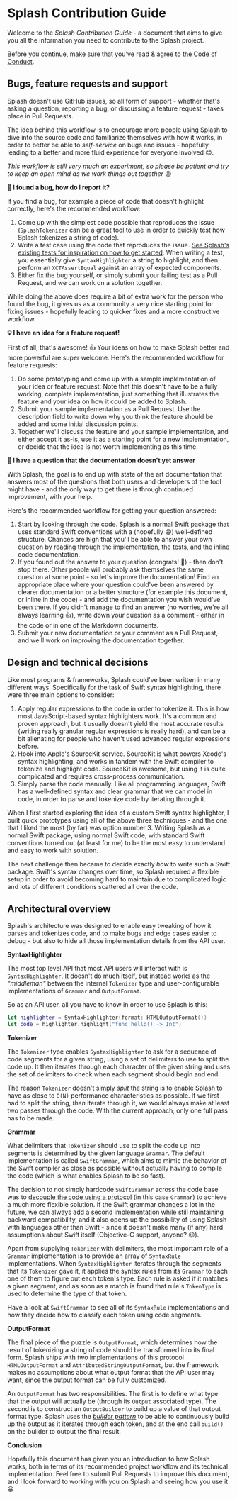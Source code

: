 # Splash Contribution Guide

Welcome to the *Splash Contribution Guide* - a document that aims to give you all the information you need to contribute to the Splash project.

Before you continue, make sure that you've read & agree to [the Code of Conduct](https://github.com/JohnSundell/Splash/blob/master/CODE_OF_CONDUCT.md).

## Bugs, feature requests and support

Splash doesn't use GitHub issues, so all form of support - whether that's asking a question, reporting a bug, or discussing a feature request - takes place in Pull Requests.

The idea behind this workflow is to encourage more people using Splash to dive into the source code and familiarize themselves with how it works, in order to better be able to *self-service* on bugs and issues - hopefully leading to a better and more fluid experience for everyone involved 😊.

*This workflow is still very much an experiment, so please be patient and try to keep an open mind as we work things out together* 😉

**🐞 I found a bug, how do I report it?**

If you find a bug, for example a piece of code that doesn't highlight correctly, here's the recommended workflow:

1. Come up with the simplest code possible that reproduces the issue (`SplashTokenizer` can be a great tool to use in order to quickly test how Splash tokenizes a string of code).
2. Write a test case using the code that reproduces the issue. [See Splash's existing tests for inspiration on how to get started](https://github.com/JohnSundell/Splash/tree/master/Tests/SplashTests/Tests). When writing a test, you essentially give `SyntaxHighlighter` a string to highlight, and then perform an `XCTAssertEqual` against an array of expected components.
3. Either fix the bug yourself, or simply submit your failing test as a Pull Request, and we can work on a solution together.

While doing the above does require a bit of extra work for the person who found the bug, it gives us as a community a very nice starting point for fixing issues - hopefully leading to quicker fixes and a more constructive workflow.

**💡 I have an idea for a feature request!**

First of all, that's awesome! 👍 Your ideas on how to make Splash better and more powerful are super welcome. Here's the recommended workflow for feature requests:

1. Do some prototyping and come up with a sample implementation of your idea or feature request. Note that this doesn't have to be a fully working, complete implementation, just something that illustrates the feature and your idea on how it could be added to Splash.
2. Submit your sample implementation as a Pull Request. Use the description field to write down why you think the feature should be added and some initial discussion points.
3. Together we'll discuss the feature and your sample implementation, and either accept it as-is, use it as a starting point for a new implementation, or decide that the idea is not worth implementing as this time.

**🤔 I have a question that the documentation doesn't yet answer**

With Splash, the goal is to end up with state of the art documentation that answers most of the questions that both users and developers of the tool might have - and the only way to get there is through continued improvement, with your help.

Here's the recommended workflow for getting your question answered:

1. Start by looking through the code. Splash is a normal Swift package that uses standard Swift conventions with a (hopefully 😅) well-defined structure. Chances are high that you'll be able to answer your own question by reading through the implementation, the tests, and the inline code documentation.
2. If you found out the answer to your question (congrats! 🎉) - then don't stop there. Other people will probably ask themselves the same question at some point - so let's improve the documentation! Find an appropriate place where your question could've been answered by clearer documentation or a better structure (for example this document, or inline in the code) - and add the documentation you wish would've been there. If you didn't manage to find an answer (no worries, we're all always learning 👍), write down your question as a comment - either in the code or in one of the Markdown documents.
3. Submit your new documentation or your comment as a Pull Request, and we'll work on improving the documentation together.

## Design and technical decisions

Like most programs & frameworks, Splash could've been written in many different ways. Specifically for the task of Swift syntax highlighting, there were three main options to consider:

1. Apply regular expressions to the code in order to tokenize it. This is how most JavaScript-based syntax highlighters work. It's a common and proven approach, but it usually doesn't yield the most accurate results (writing really granular regular expressions is really hard), and can be a bit alienating for people who haven't used advanced regular expressions before.
2. Hook into Apple's SourceKit service. SourceKit is what powers Xcode's syntax highlighting, and works in tandem with the Swift compiler to tokenize and highlight code. SourceKit is awesome, but using it is quite complicated and requires cross-process communication.
3. Simply parse the code manually. Like all programming languages, Swift has a well-defined syntax and clear grammar that we can model in code, in order to parse and tokenize code by iterating through it.

When I first started exploring the idea of a custom Swift syntax highlighter, I built quick prototypes using all of the above three techniques - and the one that I liked the most (by far) was option number 3. Writing Splash as a normal Swift package, using normal Swift code, with standard Swift conventions turned out (at least for me) to be the most easy to understand and easy to work with solution.

The next challenge then became to decide exactly *how* to write such a Swift package. Swift's syntax changes over time, so Splash required a flexible setup in order to avoid becoming hard to maintain due to complicated logic and lots of different conditions scattered all over the code.

## Architectural overview

Splash's architecture was designed to enable easy tweaking of how it parses and tokenizes code, and to make bugs and edge cases easier to debug - but also to hide all those implementation details from the API user.

**SyntaxHighlighter**

The most top level API that most API users will interact with is `SyntaxHighlighter`. It doesn't do much itself, but instead works as the *"middleman"* between the internal `Tokenizer` type and user-configurable implementations of `Grammar` and `OutputFormat`.

So as an API user, all you have to know in order to use Splash is this:

```swift
let highlighter = SyntaxHighlighter(format: HTMLOutputFormat())
let code = highlighter.highlight("func hello() -> Int")
```

**Tokenizer**

The `Tokenizer` type enables `SyntaxHighlighter` to ask for a sequence of code segments for a given string, using a set of delimiters to use to split the code up. It then iterates through each character of the given string and uses the set of delimiters to check when each segment should begin and end.

The reason `Tokenizer` doesn't simply *split* the string is to enable Splash to have as close to `O(N)` performance characteristics as possible. If we first had to split the string, *then* iterate through it, we would always make at least two passes through the code. With the current approach, only one full pass has to be made.

**Grammar**

What delimiters that `Tokenizer` should use to split the code up into segments is determined by the given language `Grammar`. The default implementation is called `SwiftGrammar`, which aims to mimic the behavior of the Swift compiler as close as possible without actually having to compile the code (which is what enables Splash to be so fast).

The decision to not simply hardcode `SwiftGrammar` across the code base was to [decouple the code using a protocol](https://www.swiftbysundell.com/posts/separation-of-concerns-using-protocols-in-swift) (in this case `Grammar`) to achieve a much more flexible solution. If the Swift grammar changes a lot in the future, we can always add a second implementation while still maintaining backward compatibility, and it also opens up the possibility of using Splash with languages other than Swift - since it doesn't make many (if any) hard assumptions about Swift itself (Objective-C support, anyone? 😉).

Apart from supplying `Tokenizer` with delimiters, the most important role of a `Grammar` implementation is to provide an array of `SyntaxRule` implementations. When `SyntaxHighlighter` iterates through the segments that its `Tokenizer` gave it, it applies the syntax rules from its `Grammar` to each one of them to figure out each token's type. Each rule is asked if it matches a given segment, and as soon as a match is found that rule's `TokenType` is used to determine the type of that token.

Have a look at `SwiftGrammar` to see all of its `SyntaxRule` implementations and how they decide how to classify each token using code segments.

**OutputFormat**

The final piece of the puzzle is `OutputFormat`, which determines how the result of tokenizing a string of code should be transformed into its final form. Splash ships with two implementations of this protocol `HTMLOutputFormat` and `AttributedStringOutputFormat`, but the framework makes no assumptions about what output format that the API user may want, since the output format can be fully customized.

An `OutputFormat` has two responsibilities. The first is to define what type that the output will actually be (through its `Output` associated type). The second is to construct an `OutputBuilder` to build up a value of that output format type. Splash uses the *[builder pattern](https://www.swiftbysundell.com/posts/using-the-builder-pattern-in-swift)* to be able to continuously build up the output as it iterates through each token, and at the end call `build()` on the builder to output the final result.

**Conclusion**

Hopefully this document has given you an introduction to how Splash works, both in terms of its recommended project workflow and its technical implementation. Feel free to submit Pull Requests to improve this document, and I look forward to working with you on Splash and seeing how you use it 😀
